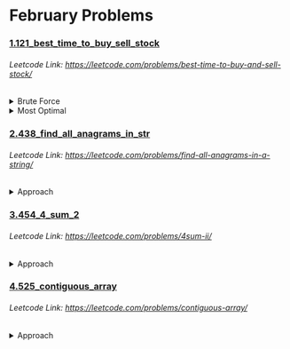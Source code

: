 # February Problems

### [1.121_best_time_to_buy_sell_stock](https://github.com/shamli1997/leetcode_problems/blob/main/Leetcode_Problems/2.February/1.121_best_time_to_buy_sell_stock.py)
###### Leetcode Link: https://leetcode.com/problems/best-time-to-buy-and-sell-stock/
<details><summary>Brute Force</summary>


##### TC: (N ^ 2)
##### SC: O(1)

1. Use a for loop of ‘i’ from 0 to n.
2. Use another for loop from ‘i+1’ to n.
3. If arr[j] > arr[i] , take the difference and compare  and store it in the maxProfit variable.
4. Return maxProfit.
</details>

<details><summary>Most Optimal</summary>

##### TC: O(N)
##### SC: O(1)
 1. Initialize min_price = prices[0] and max_profit = 0
 2. iterate through the array
 3. min_price = min(price,min_price)
 4. max_profit = max(max_profit, price - min_price)
 5. return max_profit

</details>

### [2.438_find_all_anagrams_in_str](https://github.com/shamli1997/leetcode_problems/blob/main/Leetcode_Problems/2.February/2.438_find_all_anagrams_in_str.py)
###### Leetcode Link: https://leetcode.com/problems/find-all-anagrams-in-a-string/

<details><summary>Approach</summary>

##### TC: O(N)
##### SC: O(1)
 1. Initialize pattern dictionary dict_p hashmap using collenctions.counter(p), dict_s = {}, start = 0
 2. iterate from 1 to len(s)
 3. if s[end] in the dict_s add 1 as value else increment by 1
 4. check if dict_s == dict_p: result.append(start)
 5. if (end - start + 1) >= len(p):if dic_s[s[start]] > 1:decrement the val else delete dic_s[s[start]
 6. increment start by 1
 7. return result

</details>

### [3.454_4_sum_2](https://github.com/shamli1997/leetcode_problems/blob/main/Leetcode_Problems/2.February/3.454_4_sum_2.py)
###### Leetcode Link: https://leetcode.com/problems/4sum-ii/

<details><summary>Approach</summary>

##### TC: O(N*N)
##### SC: O(N*N)
 1. Initialize 2 dicts d1 d2
 2. iterate over nums1, nums2.
    1. insert num1+num2 frequency in d1
 3. Iterate over nums3, nums4
    1. insert num3+num4 frequency in d1
 4. Iterate over d1.keys()
    1. if -key in d2.keys:
        1. ans += d1[key] * d2[-key]
 5. return ans


</details>

### [4.525_contiguous_array](https://github.com/shamli1997/leetcode_problems/blob/main/Leetcode_Problems/2.February/4.525_contiguous_array.py)
###### Leetcode Link: https://leetcode.com/problems/contiguous-array/

<details><summary>Approach</summary>

##### TC: O(N)
##### SC: O(N)
 1. Initialize total, maxlength = 0, 0 and prefix_sum={-1:0}
 2. iterate over ienumerate(nums)
      1. if num == 0: total--
      2. if num == 1: total++
      3. if total not in prefix_sum.keys(): prefix_sum[total] = index
      4. else: maxlength = max(maxlength,index - prefi_sum)
3. return maxlength



</details>